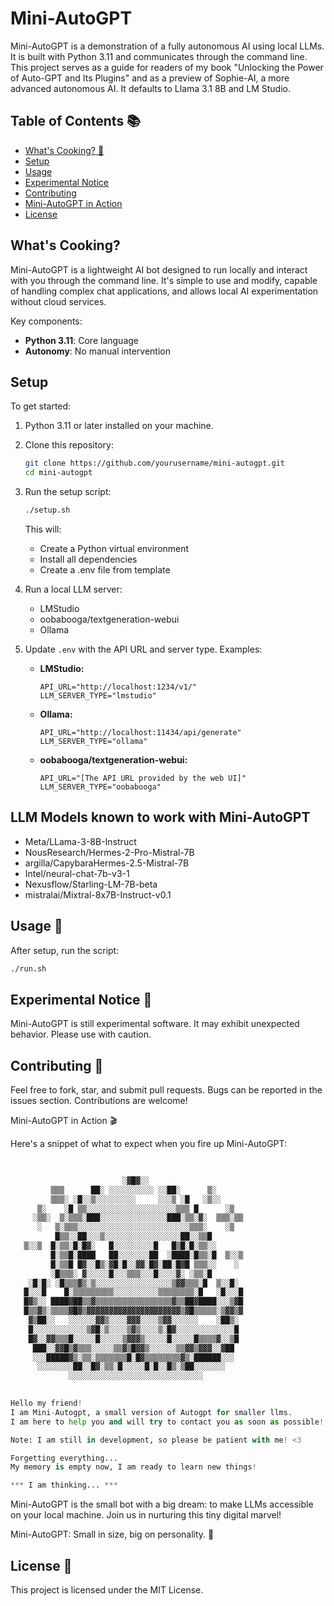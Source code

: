 # Mini-AutoGPT

Mini-AutoGPT is a demonstration of a fully autonomous AI using local LLMs. It is built with Python 3.11 and communicates through the command line. This project serves as a guide for readers of my book "Unlocking the Power of Auto-GPT and Its Plugins" and as a preview of Sophie-AI, a more advanced autonomous AI. It defaults to Llama 3.1 8B and LM Studio.

## Table of Contents 📚

- [What's Cooking? 🍳](#whats-cooking-)
- [Setup](#setup)
- [Usage](#usage)
- [Experimental Notice](#experimental-notice)
- [Contributing](#contributing)
- [Mini-AutoGPT in Action](#mini-autogpt-in-action)
- [License](#license)

## What's Cooking?

Mini-AutoGPT is a lightweight AI bot designed to run locally and interact with you through the command line. It's simple to use and modify, capable of handling complex chat applications, and allows local AI experimentation without cloud services.

Key components:

- **Python 3.11**: Core language
- **Autonomy**: No manual intervention

## Setup

To get started:

1. Python 3.11 or later installed on your machine.
2. Clone this repository:
    ```bash
    git clone https://github.com/yourusername/mini-autogpt.git
    cd mini-autogpt
    ```
3. Run the setup script:
    ```bash
    ./setup.sh
    ```
   This will:
   - Create a Python virtual environment
   - Install all dependencies
   - Create a .env file from template
4. Run a local LLM server:
    - LMStudio
    - oobabooga/textgeneration-webui
    - Ollama
5. Update `.env` with the API URL and server type. Examples:

    - **LMStudio:**
        ```
        API_URL="http://localhost:1234/v1/"
        LLM_SERVER_TYPE="lmstudio"
        ```
    - **Ollama:**
        ```
        API_URL="http://localhost:11434/api/generate"
        LLM_SERVER_TYPE="ollama"
        ```
    - **oobabooga/textgeneration-webui:**
        ```
        API_URL="[The API URL provided by the web UI]"
        LLM_SERVER_TYPE="oobabooga"
        ```

## LLM Models known to work with Mini-AutoGPT
- Meta/LLama-3-8B-Instruct
- NousResearch/Hermes-2-Pro-Mistral-7B
- argilla/CapybaraHermes-2.5-Mistral-7B
- Intel/neural-chat-7b-v3-1
- Nexusflow/Starling-LM-7B-beta
- mistralai/Mixtral-8x7B-Instruct-v0.1

## Usage 🔧

After setup, run the script:

```bash
./run.sh
```

## Experimental Notice 🧪

Mini-AutoGPT is still experimental software. It may exhibit unexpected behavior. Please use with caution.

## Contributing 🤝

Feel free to fork, star, and submit pull requests.
Bugs can be reported in the issues section. Contributions are welcome!

Mini-AutoGPT in Action 🎬

Here's a snippet of what to expect when you fire up Mini-AutoGPT:

```python
                           
                                                 
                         ░▓█▓░░                          
         ▒▒▒      ██░ ░░░░░░░░░░ ░░██░      ▒░           
         ▒▒▒░ ░█░░▒░░░░░░░░░     ░░░▒ ░█   ░▒░░          
      ▒░    ░█ ▒▒░░░░░░░░░░░░░░░░░░░░▒▒▒ █      ░▒       
     ░▒▒░  ▒░▒▒▒░███░░░░░░░░░░░░░░░███░▒▒░▓░  ▒▒▒░▒▒     
      ░   ▒░▒▒▒░░░░░░░░░░░░░░░░░░░░░░░░░▒▒▒░    ░▒       
          █▒▒░░██░░░▒░░░░░░░░░░░░░░░░░██░░▒▒█            
   ▒░░▒  █░▒▒░█░█▓░   █░░░░░░░░░█   █▒█░█░▒▒░░           
         █░▒▒█░████   ██░░░░░░░██  ░████░█▒▒░█  ▒░░▒     
         █░▒▒█ █▓░░█▒░▓█░█░░▓▓░█▓░██░█▓█ ▒▒▒░░    ░      
         ░█▒▒▒░ ▓░░░░░█░░░▒▒▒░░░█░░░░▓░ ░▒▒░█            
    ░█░█░ ░█▒▒▒▓▒░▒░░░░░░░░░░░░░░░░░▒▓▓▒▒▒░█  ▒░░█░      
   █░░░█    █░▒▒▒▒▒▒▒▒▒░░░░░░░░░░▒▒▒▒▒▒▒▒░█   ░█░░░█     
   █▓▒░░ ████▓██▒▒▓▒▒▒▒▒▒▒▒▒▒▒▒▒▒▒▒▒▓▒▒██▓████░░░▒▓█     
   █▒▒▓▒░▒▒▒▒▓█▓▒▓▓▓▓▓▓▓▓▓▓▓▓▓▓▓▓▓▓▓▓▓▒▓█▒▒▒▒▒░▒▓▓▒▓     
    ▓▒██░░   ░░░░░░▓▓▒░░░░▓▓▓░░░░▒▓▓░░░░░░    ░██▒░      
    █░░░░░░░░░░░░▒▓█░▒░░░░▒▓▒░░░░▒░█▓░░░░░░░░░░░░░█      
    █▓░░▓▓▒▒▒█░░░░░█░░░░░▒▓▓▓▒░░░░░█░░░░░█▒▒▒▒▓░░▒█      
     ███░░▓▓█▒▓▒▒▒░░░░░▒▒▓▒█▓▓▒░░░░░░▒▒▓▓▒▓▓▓░░▓██       
     ░░░█████▓▒░▒▒░▒▒▒▒▒▒▒█░█▓▒▒▒▒▒▒▒▒▓▒░██████░░░       
      ░░░░░░░░██░░█▓░▒▒░█░░░░░█░█░░█▒░▒██░░░░░░░         
             ░░░░░░░░░░░░░░░░░░░░░░░░░░░░░░                             
              

Hello my friend!
I am Mini-Autogpt, a small version of Autogpt for smaller llms.
I am here to help you and will try to contact you as soon as possible!

Note: I am still in development, so please be patient with me! <3

Forgetting everything...
My memory is empty now, I am ready to learn new things! 

*** I am thinking... ***
```

Mini-AutoGPT is the small bot with a big dream: to make LLMs accessible on your local machine. Join us in nurturing this tiny digital marvel!

Mini-AutoGPT: Small in size, big on personality. 🌟

## License 📜

This project is licensed under the MIT License.
